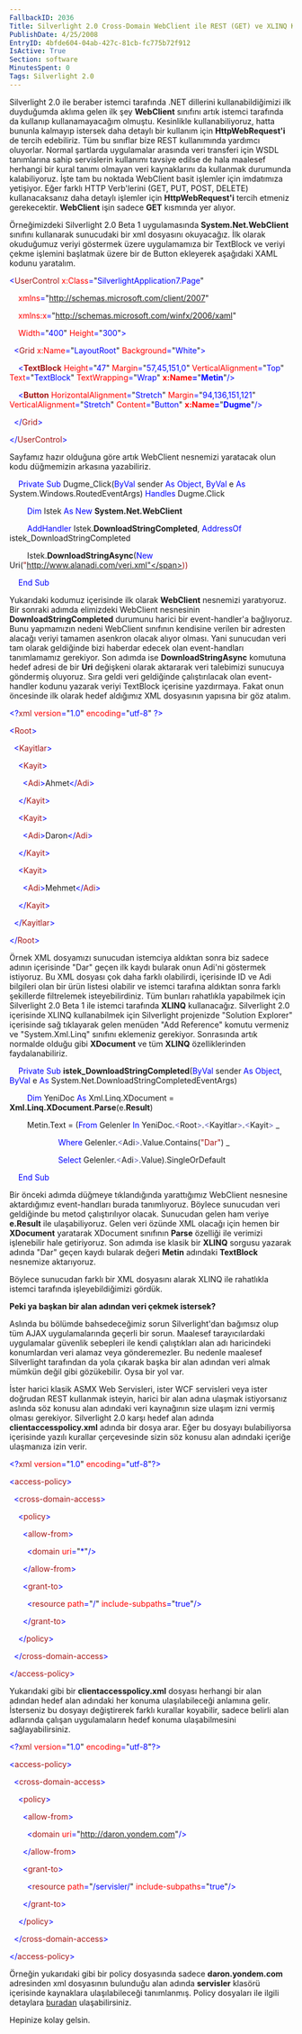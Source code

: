 ```yaml
---
FallbackID: 2036
Title: Silverlight 2.0 Cross-Domain WebClient ile REST (GET) ve XLINQ Kullanımı
PublishDate: 4/25/2008
EntryID: 4bfde604-04ab-427c-81cb-fc775b72f912
IsActive: True
Section: software
MinutesSpent: 0
Tags: Silverlight 2.0
---
```

Silverlight 2.0 ile beraber istemci tarafında .NET dillerini
kullanabildiğimizi ilk duyduğumda aklıma gelen ilk şey **WebClient**
sınıfını artık istemci tarafında da kullanıp kullanamayacağım olmuştu.
Kesinlikle kullanabiliyoruz, hatta bununla kalmayıp istersek daha
detaylı bir kullanım için **HttpWebRequest'i** de tercih edebiliriz. Tüm
bu sınıflar bize REST kullanımında yardımcı oluyorlar. Normal şartlarda
uygulamalar arasında veri transferi için WSDL tanımlarına sahip
servislerin kullanımı tavsiye edilse de hala maalesef herhangi bir kural
tanımı olmayan veri kaynaklarını da kullanmak durumunda kalabiliyoruz.
İşte tam bu noktada WebClient basit işlemler için imdatımıza yetişiyor.
Eğer farklı HTTP Verb'lerini (GET, PUT, POST, DELETE) kullanacaksanız
daha detaylı işlemler için **HttpWebRequest'i** tercih etmeniz
gerekecektir. **WebClient** işin sadece **GET** kısmında yer alıyor.

Örneğimizdeki Silverlight 2.0 Beta 1 uygulamasında
**System.Net.WebClient** sınıfını kullanarak sunucudaki bir xml
dosyasını okuyacağız. İlk olarak okuduğumuz veriyi göstermek üzere
uygulamamıza bir TextBlock ve veriyi çekme işlemini başlatmak üzere bir
de Button ekleyerek aşağıdaki XAML kodunu yaratalım.

<span style="color: blue;">\<</span><span
style="color: #a31515;">UserControl</span><span style="color: blue;">
</span><span style="color: red;">x:Class</span><span
style="color: blue;">=</span>"<span
style="color: blue;">SilverlightApplication7.Page</span>"

<span style="color: blue;">    </span><span
style="color: red;">xmlns</span><span
style="color: blue;">=</span>"<span
style="color: blue;">http://schemas.microsoft.com/client/2007</span>"

<span style="color: blue;">    </span><span
style="color: red;">xmlns:x</span><span
style="color: blue;">=</span>"<span
style="color: blue;">http://schemas.microsoft.com/winfx/2006/xaml</span>"

<span style="color: blue;">    </span><span
style="color: red;">Width</span><span
style="color: blue;">=</span>"<span
style="color: blue;">400</span>"<span style="color: blue;"> </span><span
style="color: red;">Height</span><span
style="color: blue;">=</span>"<span
style="color: blue;">300</span>"<span style="color: blue;">\></span>

<span style="color: blue;">  \<</span><span
style="color: #a31515;">Grid</span><span style="color: blue;">
</span><span style="color: red;">x:Name</span><span
style="color: blue;">=</span>"<span
style="color: blue;">LayoutRoot</span>"<span style="color: blue;">
</span><span style="color: red;">Background</span><span
style="color: blue;">=</span>"<span
style="color: blue;">White</span>"<span style="color: blue;">\></span>

<span style="color: blue;">    \<</span><span
style="color: #a31515;">**TextBlock**</span><span style="color: blue;">
</span><span style="color: red;">Height</span><span
style="color: blue;">=</span>"<span style="color: blue;">47</span>"<span
style="color: blue;"> </span><span
style="color: red;">Margin</span><span
style="color: blue;">=</span>"<span
style="color: blue;">57,45,151,0</span>"<span style="color: blue;">
</span><span style="color: red;">VerticalAlignment</span><span
style="color: blue;">=</span>"<span
style="color: blue;">Top</span>"<span style="color: blue;"> </span><span
style="color: red;">Text</span><span style="color: blue;">=</span>"<span
style="color: blue;">TextBlock</span>"<span style="color: blue;">
</span><span style="color: red;">TextWrapping</span><span
style="color: blue;">=</span>"<span
style="color: blue;">Wrap</span>"<span style="color: blue;">
</span><span style="color: red;"> **x:Name**</span><span
style="color: blue;">**=**</span>"<span
style="color: blue;">**Metin**</span>"<span
style="color: blue;">/\></span>

<span style="color: blue;">    \<</span><span
style="color: #a31515;">**Button**</span><span style="color: blue;">
</span><span style="color: red;">HorizontalAlignment</span><span
style="color: blue;">=</span>"<span
style="color: blue;">Stretch</span>"<span style="color: blue;">
</span><span style="color: red;">Margin</span><span
style="color: blue;">=</span>"<span
style="color: blue;">94,136,151,121</span>"<span style="color: blue;">
</span><span style="color: red;">VerticalAlignment</span><span
style="color: blue;">=</span>"<span
style="color: blue;">Stretch</span>"<span style="color: blue;">
</span><span style="color: red;">Content</span><span
style="color: blue;">=</span>"<span
style="color: blue;">Button</span>"<span style="color: blue;">
</span><span style="color: red;"> **x:Name**</span><span
style="color: blue;">**=**</span>"<span
style="color: blue;">**Dugme**</span>"<span
style="color: blue;">/\></span>

<span style="color: blue;">  \</</span><span
style="color: #a31515;">Grid</span><span style="color: blue;">\></span>

<span style="color: blue;">\</</span><span
style="color: #a31515;">UserControl</span><span
style="color: blue;">\></span>

Sayfamız hazır olduğuna göre artık WebClient nesnemizi yaratacak olun
kodu düğmemizin arkasına yazabiliriz.

    <span style="color: blue;">Private</span> <span
style="color: blue;">Sub</span> Dugme\_Click(<span
style="color: blue;">ByVal</span> sender <span
style="color: blue;">As</span> <span style="color: blue;">Object</span>,
<span style="color: blue;">ByVal</span> e <span
style="color: blue;">As</span> System.Windows.RoutedEventArgs) <span
style="color: blue;">Handles</span> Dugme.Click

        <span style="color: blue;">Dim</span> Istek <span
style="color: blue;">As</span> <span style="color: blue;">New</span>
**System.Net.WebClient**

        <span style="color: blue;">AddHandler</span>
Istek.**DownloadStringCompleted**, <span
style="color: blue;">AddressOf</span> istek\_DownloadStringCompleted

        Istek.**DownloadStringAsync**(<span
style="color: blue;">New</span> Uri(<span
style="color: #a31515;">"http://www.alanadi.com/veri.xml"</span>))

    <span style="color: blue;">End</span> <span
style="color: blue;">Sub</span>

Yukarıdaki kodumuz içerisinde ilk olarak **WebClient** nesnemizi
yaratıyoruz. Bir sonraki adımda elimizdeki WebClient nesnesinin
**DownloadStringCompleted** durumunu harici bir event-handler'a
bağlıyoruz. Bunu yapmamızın nedeni WebClient sınıfının kendisine verilen
bir adresten alacağı veriyi tamamen asenkron olacak alıyor olması. Yani
sunucudan veri tam olarak geldiğinde bizi haberdar edecek olan
event-handları tanımlamamız gerekiyor. Son adımda ise
**DownloadStringAsync** komutuna hedef adresi de bir **Uri** değişkeni
olarak aktararak veri talebimizi sunucuya göndermiş oluyoruz. Sıra geldi
veri geldiğinde çalıştırılacak olan event-handler kodunu yazarak veriyi
TextBlock içerisine yazdırmaya. Fakat onun öncesinde ilk olarak hedef
aldığımız XML dosyasının yapısına bir göz atalım.

<span style="color: blue;">\<?</span><span
style="color: #a31515;">xml</span><span style="color: blue;">
</span><span style="color: red;">version</span><span
style="color: blue;">=</span>"<span
style="color: blue;">1.0</span>"<span style="color: blue;"> </span><span
style="color: red;">encoding</span><span
style="color: blue;">=</span>"<span
style="color: blue;">utf-8</span>"<span style="color: blue;"> ?\></span>

<span style="color: blue;">\<</span><span
style="color: #a31515;">Root</span><span style="color: blue;">\></span>

<span style="color: blue;">  \<</span><span
style="color: #a31515;">Kayitlar</span><span
style="color: blue;">\></span>

<span style="color: blue;">    \<</span><span
style="color: #a31515;">Kayit</span><span style="color: blue;">\></span>

<span style="color: blue;">      \<</span><span
style="color: #a31515;">Adi</span><span
style="color: blue;">\></span>Ahmet<span
style="color: blue;">\</</span><span
style="color: #a31515;">Adi</span><span style="color: blue;">\></span>

<span style="color: blue;">    \</</span><span
style="color: #a31515;">Kayit</span><span style="color: blue;">\></span>

<span style="color: blue;">    \<</span><span
style="color: #a31515;">Kayit</span><span style="color: blue;">\></span>

<span style="color: blue;">      \<</span><span
style="color: #a31515;">Adi</span><span
style="color: blue;">\></span>Daron<span
style="color: blue;">\</</span><span
style="color: #a31515;">Adi</span><span style="color: blue;">\></span>

<span style="color: blue;">    \</</span><span
style="color: #a31515;">Kayit</span><span style="color: blue;">\></span>

<span style="color: blue;">    \<</span><span
style="color: #a31515;">Kayit</span><span style="color: blue;">\></span>

<span style="color: blue;">      \<</span><span
style="color: #a31515;">Adi</span><span
style="color: blue;">\></span>Mehmet<span
style="color: blue;">\</</span><span
style="color: #a31515;">Adi</span><span style="color: blue;">\></span>

<span style="color: blue;">    \</</span><span
style="color: #a31515;">Kayit</span><span style="color: blue;">\></span>

<span style="color: blue;">  \</</span><span
style="color: #a31515;">Kayitlar</span><span
style="color: blue;">\></span>

<span style="color: blue;">\</</span><span
style="color: #a31515;">Root</span><span style="color: blue;">\></span>

Örnek XML dosyamızı sunucudan istemciya aldıktan sonra biz sadece adının
içerisinde "Dar" geçen ilk kaydı bularak onun Adi'ni göstermek
istiyoruz. Bu XML dosyası çok daha farklı olabilirdi, içerisinde ID ve
Adi bilgileri olan bir ürün listesi olabilir ve istemci tarafına
aldıktan sonra farklı şekillerde filtrelemek isteyebilirdiniz. Tüm
bunları rahatlıkla yapabilmek için Silverlight 2.0 Beta 1 ile istemci
tarafında **XLINQ** kullanacağız. Silverlight 2.0 içerisinde XLINQ
kullanabilmek için Silverlight projenizde "Solution Explorer" içerisinde
sağ tıklayarak gelen menüden "Add Reference" komutu vermeniz ve
"System.Xml.Linq" sınıfını eklemeniz gerekiyor. Sonrasında artık
normalde olduğu gibi **XDocument** ve tüm **XLINQ** özelliklerinden
faydalanabiliriz.

    <span style="color: blue;">Private</span> <span
style="color: blue;">Sub</span> **istek\_DownloadStringCompleted**(<span
style="color: blue;">ByVal</span> sender <span
style="color: blue;">As</span> <span style="color: blue;">Object</span>,
<span style="color: blue;">ByVal</span> e <span
style="color: blue;">As</span>
System.Net.DownloadStringCompletedEventArgs)

        <span style="color: blue;">Dim</span> YeniDoc <span
style="color: blue;">As</span> Xml.Linq.XDocument =
**Xml.Linq.XDocument.Parse**(e.**Result**)

        Metin.Text = (<span style="color: blue;">From</span> Gelenler
<span style="color: blue;">In</span> YeniDoc.<span
style="color: #6464b9;">\<</span>Root<span
style="color: #6464b9;">\></span>.<span
style="color: #6464b9;">\<</span>Kayitlar<span
style="color: #6464b9;">\></span>.<span
style="color: #6464b9;">\<</span>Kayit<span
style="color: #6464b9;">\></span> \_

                      <span style="color: blue;">Where</span>
Gelenler.<span style="color: #6464b9;">\<</span>Adi<span
style="color: #6464b9;">\></span>.Value.Contains(<span
style="color: #a31515;">"Dar"</span>) \_

                      <span style="color: blue;">Select</span>
Gelenler.<span style="color: #6464b9;">\<</span>Adi<span
style="color: #6464b9;">\></span>.Value).SingleOrDefault

    <span style="color: blue;">End</span> <span
style="color: blue;">Sub</span>

Bir önceki adımda düğmeye tıklandığında yarattığımız WebClient nesnesine
aktardığımız event-handları burada tanımlıyoruz. Böylece sunucudan veri
geldiğinde bu metod çalıştırılıyor olacak. Sunucudan gelen ham veriye
**e.Result** ile ulaşabiliyoruz. Gelen veri özünde XML olacağı için
hemen bir **XDocument** yaratarak XDocument sınıfının **Parse** özelliği
ile verimizi işlenebilir hale getiriyoruz. Son adımda ise klasik bir
**XLINQ** sorgusu yazarak adında "Dar" geçen kaydı bularak değeri
**Metin** adındaki **TextBlock** nesnemize aktarıyoruz.

Böylece sunucudan farklı bir XML dosyasını alarak XLINQ ile rahatlıkla
istemci tarafında işleyebildiğimizi gördük.

**Peki ya başkan bir alan adından veri çekmek istersek?**

Aslında bu bölümde bahsedeceğimiz sorun Silverlight'dan bağımsız olup
tüm AJAX uygulamalarında geçerli bir sorun. Maalesef tarayıcılardaki
uygulamalar güvenlik sebepleri ile kendi çalıştıkları alan adı
haricindeki konumlardan veri alamaz veya gönderemezler. Bu nedenle
maalesef Silverlight tarafından da yola çıkarak başka bir alan adından
veri almak mümkün değil gibi gözükebilir. Oysa bir yol var.

İster harici klasik ASMX Web Servisleri, ister WCF servisleri veya ister
doğrudan REST kullanmak isteyin, harici bir alan adına ulaşmak
istiyorsanız aslında söz konusu alan adındaki veri kaynağının size
ulaşım izni vermiş olması gerekiyor. Silverlight 2.0 karşı hedef alan
adında **clientaccesspolicy.xml** adında bir dosya arar. Eğer bu dosyayı
bulabiliyorsa içerisinde yazılı kurallar çerçevesinde sizin söz konusu
alan adındaki içeriğe ulaşmanıza izin verir.

<span style="color: blue;">\<?</span><span
style="color: #a31515;">xml</span><span style="color: blue;">
</span><span style="color: red;">version</span><span
style="color: blue;">=</span>"<span
style="color: blue;">1.0</span>"<span style="color: blue;"> </span><span
style="color: red;">encoding</span><span
style="color: blue;">=</span>"<span
style="color: blue;">utf-8</span>"<span style="color: blue;">?\></span>

<span style="color: blue;">\<</span><span
style="color: #a31515;">access-policy</span><span
style="color: blue;">\></span>

<span style="color: blue;">  \<</span><span
style="color: #a31515;">cross-domain-access</span><span
style="color: blue;">\></span>

<span style="color: blue;">    \<</span><span
style="color: #a31515;">policy</span><span
style="color: blue;">\></span>

<span style="color: blue;">      \<</span><span
style="color: #a31515;">allow-from</span><span
style="color: blue;">\></span>

<span style="color: blue;">        \<</span><span
style="color: #a31515;">domain</span><span style="color: blue;">
</span><span style="color: red;">uri</span><span
style="color: blue;">=</span>"<span style="color: blue;">\*</span>"<span
style="color: blue;">/\></span>

<span style="color: blue;">      \</</span><span
style="color: #a31515;">allow-from</span><span
style="color: blue;">\></span>

<span style="color: blue;">      \<</span><span
style="color: #a31515;">grant-to</span><span
style="color: blue;">\></span>

<span style="color: blue;">        \<</span><span
style="color: #a31515;">resource</span><span style="color: blue;">
</span><span style="color: red;">path</span><span
style="color: blue;">=</span>"<span style="color: blue;">/</span>"<span
style="color: blue;"> </span><span
style="color: red;">include-subpaths</span><span
style="color: blue;">=</span>"<span
style="color: blue;">true</span>"<span style="color: blue;">/\></span>

<span style="color: blue;">      \</</span><span
style="color: #a31515;">grant-to</span><span
style="color: blue;">\></span>

<span style="color: blue;">    \</</span><span
style="color: #a31515;">policy</span><span
style="color: blue;">\></span>

<span style="color: blue;">  \</</span><span
style="color: #a31515;">cross-domain-access</span><span
style="color: blue;">\></span>

<span style="color: blue;">\</</span><span
style="color: #a31515;">access-policy</span><span
style="color: blue;">\></span>

Yukarıdaki gibi bir **clientaccesspolicy.xml** dosyası herhangi bir alan
adından hedef alan adındaki her konuma ulaşılabileceği anlamına gelir.
İsterseniz bu dosyayı değiştirerek farklı kurallar koyabilir, sadece
belirli alan adlarında çalışan uygulamaların hedef konuma ulaşabilmesini
sağlayabilirsiniz.

<span style="color: blue;">\<?</span><span
style="color: #a31515;">xml</span><span style="color: blue;">
</span><span style="color: red;">version</span><span
style="color: blue;">=</span>"<span
style="color: blue;">1.0</span>"<span style="color: blue;"> </span><span
style="color: red;">encoding</span><span
style="color: blue;">=</span>"<span
style="color: blue;">utf-8</span>"<span style="color: blue;">?\></span>

<span style="color: blue;">\<</span><span
style="color: #a31515;">access-policy</span><span
style="color: blue;">\></span>

<span style="color: blue;">  \<</span><span
style="color: #a31515;">cross-domain-access</span><span
style="color: blue;">\></span>

<span style="color: blue;">    \<</span><span
style="color: #a31515;">policy</span><span
style="color: blue;">\></span>

<span style="color: blue;">      \<</span><span
style="color: #a31515;">allow-from</span><span
style="color: blue;">\></span>

<span style="color: blue;">        \<</span><span
style="color: #a31515;">domain</span><span style="color: blue;">
</span><span style="color: red;">uri</span><span
style="color: blue;">=</span>"<span
style="color: blue;">http://daron.yondem.com</span>"<span
style="color: blue;">/\></span>

<span style="color: blue;">      \</</span><span
style="color: #a31515;">allow-from</span><span
style="color: blue;">\></span>

<span style="color: blue;">      \<</span><span
style="color: #a31515;">grant-to</span><span
style="color: blue;">\></span>

<span style="color: blue;">        \<</span><span
style="color: #a31515;">resource</span><span style="color: blue;">
</span><span style="color: red;">path</span><span
style="color: blue;">=</span>"<span
style="color: blue;">/servisler/</span>"<span style="color: blue;">
</span><span style="color: red;">include-subpaths</span><span
style="color: blue;">=</span>"<span
style="color: blue;">true</span>"<span style="color: blue;">/\></span>

<span style="color: blue;">      \</</span><span
style="color: #a31515;">grant-to</span><span
style="color: blue;">\></span>

<span style="color: blue;">    \</</span><span
style="color: #a31515;">policy</span><span
style="color: blue;">\></span>

<span style="color: blue;">  \</</span><span
style="color: #a31515;">cross-domain-access</span><span
style="color: blue;">\></span>

<span style="color: blue;">\</</span><span
style="color: #a31515;">access-policy</span><span
style="color: blue;">\></span>

Örneğin yukarıdaki gibi bir policy dosyasında sadece
**daron.yondem.com** adresinden xml dosyasının bulunduğu alan adında
**servisler** klasörü içerisinde kaynaklara ulaşılabileceği tanımlanmış.
Policy dosyaları ile ilgili detaylara
[buradan](http://msdn2.microsoft.com/en-us/library/cc197955(VS.95).aspx)
ulaşabilirsiniz.

Hepinize kolay gelsin.


